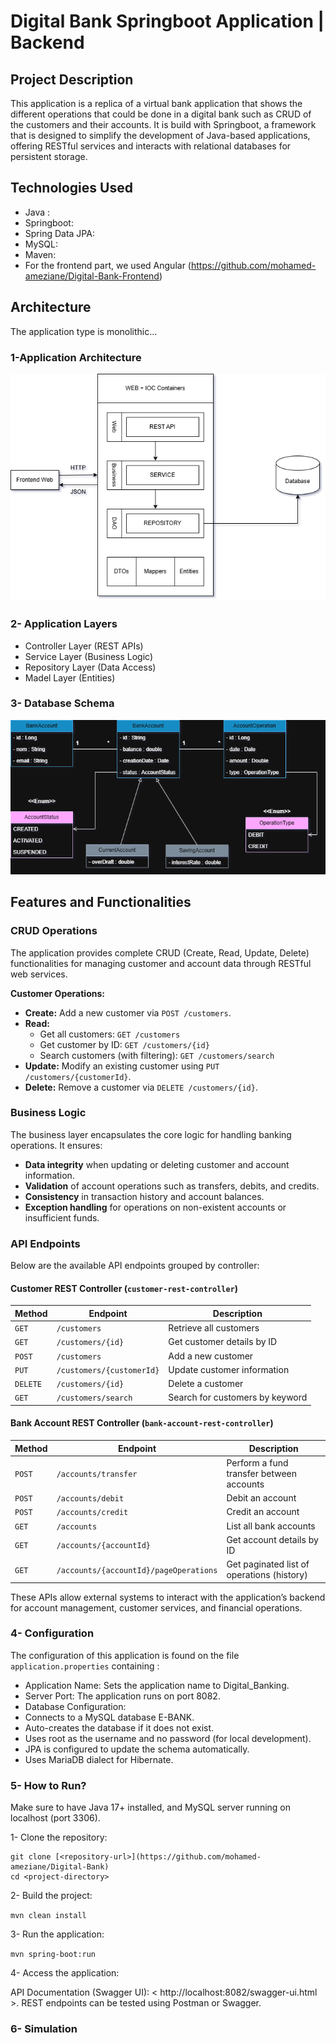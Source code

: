 # Digital Bank Springboot Application | Backend

## Project Description
This application is a replica of a virtual bank application that shows the different operations that could be done in a digital bank such as CRUD of the customers and their accounts. It is build with Springboot, a framework that is designed to simplify the development of Java-based applications, offering RESTful services and interacts with relational databases for persistent storage.

## Technologies Used
- Java :
- Springboot:
- Spring Data JPA:
- MySQL:
- Maven:
- For the frontend part, we used Angular (https://github.com/mohamed-ameziane/Digital-Bank-Frontend)

## Architecture
The application type is monolithic...
### 1-Application Architecture
![Diagram of system architecture](images/Architecture.png)

### 2- Application Layers
- Controller Layer (REST APIs)
- Service Layer (Business Logic)
- Repository Layer (Data Access)
- Madel Layer (Entities)

### 3- Database Schema
![Diagram of classes](images/Class.png)

## Features and Functionalities

### CRUD Operations

The application provides complete CRUD (Create, Read, Update, Delete) functionalities for managing customer and account data through RESTful web services.

**Customer Operations:**

* **Create:** Add a new customer via `POST /customers`.
* **Read:**
  * Get all customers: `GET /customers`
  * Get customer by ID: `GET /customers/{id}`
  * Search customers (with filtering): `GET /customers/search`
* **Update:** Modify an existing customer using `PUT /customers/{customerId}`.
* **Delete:** Remove a customer via `DELETE /customers/{id}`.

### Business Logic

The business layer encapsulates the core logic for handling banking operations. It ensures:

* **Data integrity** when updating or deleting customer and account information.
* **Validation** of account operations such as transfers, debits, and credits.
* **Consistency** in transaction history and account balances.
* **Exception handling** for operations on non-existent accounts or insufficient funds.

### API Endpoints

Below are the available API endpoints grouped by controller:

#### Customer REST Controller (`customer-rest-controller`)

| Method   | Endpoint                  | Description                     |
| -------- | ------------------------- | ------------------------------- |
| `GET`    | `/customers`              | Retrieve all customers          |
| `GET`    | `/customers/{id}`         | Get customer details by ID      |
| `POST`   | `/customers`              | Add a new customer              |
| `PUT`    | `/customers/{customerId}` | Update customer information     |
| `DELETE` | `/customers/{id}`         | Delete a customer               |
| `GET`    | `/customers/search`       | Search for customers by keyword |

#### Bank Account REST Controller (`bank-account-rest-controller`)

| Method | Endpoint                               | Description                                |
| ------ | -------------------------------------- | ------------------------------------------ |
| `POST` | `/accounts/transfer`                   | Perform a fund transfer between accounts   |
| `POST` | `/accounts/debit`                      | Debit an account                           |
| `POST` | `/accounts/credit`                     | Credit an account                          |
| `GET`  | `/accounts`                            | List all bank accounts                     |
| `GET`  | `/accounts/{accountId}`                | Get account details by ID                  |
| `GET`  | `/accounts/{accountId}/pageOperations` | Get paginated list of operations (history) |

These APIs allow external systems to interact with the application’s backend for account management, customer services, and financial operations.

### 4- Configuration
The configuration of this application is found on the file `application.properties` containing :
- Application Name: Sets the application name to Digital_Banking.
- Server Port: The application runs on port 8082.
- Database Configuration:
- Connects to a MySQL database E-BANK.
- Auto-creates the database if it does not exist.
- Uses root as the username and no password (for local development).
- JPA is configured to update the schema automatically.
- Uses MariaDB dialect for Hibernate.

### 5- How to Run?
Make sure to have Java 17+ installed, and MySQL server running on localhost (port 3306).

1- Clone the repository:

```
git clone [<repository-url>](https://github.com/mohamed-ameziane/Digital-Bank)
cd <project-directory>
```
2- Build the project:

`mvn clean install`

3- Run the application:

`mvn spring-boot:run`

4- Access the application:

API Documentation (Swagger UI): < http://localhost:8082/swagger-ui.html >. REST endpoints can be tested using Postman or Swagger.

### 6- Simulation


